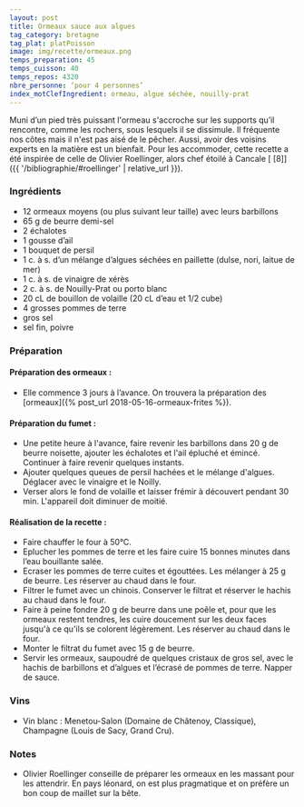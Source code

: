 ```yaml
---
layout: post
title: Ormeaux sauce aux algues
tag_category: bretagne
tag_plat: platPoisson
image: img/recette/ormeaux.png
temps_preparation: 45
temps_cuisson: 40
temps_repos: 4320
nbre_personne: ‘pour 4 personnes’
index_motClefIngredient: ormeau, algue séchée, nouilly-prat
---
```

Muni d’un pied très puissant l'ormeau s'accroche sur les supports qu’il rencontre, comme les rochers, sous lesquels il se dissimule. Il fréquente nos côtes mais il n'est pas aisé de le pêcher. Aussi, avoir des voisins experts en la matière est un bienfait. Pour les accommoder, cette recette a été inspirée de celle de Olivier Roellinger, alors chef étoilé à Cancale [ [8]]({{ '/bibliographie/#roellinger' | relative_url }}).

### Ingrédients
* 12 ormeaux moyens (ou plus suivant leur taille) avec leurs barbillons
* 65 g de beurre demi-sel
* 2 échalotes
* 1 gousse d’ail
* 1 bouquet de persil
* 1 c. à s. d’un mélange d’algues séchées en paillette (dulse, nori, laitue de mer)
* 1 c. à s. de vinaigre de xérès
* 2 c. à s. de Nouilly-Prat ou porto blanc
* 20 cL de bouillon de volaille (20 cL d’eau et 1/2 cube)
* 4 grosses pommes de terre
* gros sel
* sel fin, poivre

### Préparation
#### Préparation des ormeaux :
* Elle commence 3 jours à l’avance. On trouvera la préparation des [ormeaux]({% post_url 2018-05-16-ormeaux-frites %}).

#### Préparation du fumet :
* Une petite heure à l'avance, faire revenir les barbillons dans 20 g de beurre noisette, ajouter les échalotes et l'ail épluché et émincé. Continuer à faire revenir quelques instants.
* Ajouter quelques queues de persil hachées et le mélange d'algues. Déglacer avec le vinaigre et le Noilly.
* Verser alors le fond de volaille et laisser frémir à découvert pendant 30 min. L'appareil doit diminuer de moitié.

#### Réalisation de la recette :
* Faire chauffer le four à 50°C.
* Eplucher les pommes de terre et les faire cuire 15 bonnes minutes dans l’eau bouillante salée.
* Ecraser les pommes de terre cuites et égouttées. Les mélanger à 25 g de beurre. Les réserver au chaud dans le four.
* Filtrer le fumet avec un chinois. Conserver le filtrat et réserver le hachis au chaud dans le four.
* Faire à peine fondre 20 g de beurre dans une poêle et, pour que les ormeaux restent tendres, les cuire doucement sur les deux faces jusqu'à ce qu'ils se colorent légèrement. Les réserver au chaud dans le four.
* Monter le filtrat du fumet avec 15 g de beurre.
* Servir les ormeaux, saupoudré de quelques cristaux de gros sel, avec le hachis de barbillons et d’algues et l’écrasé de pommes de terre. Napper de sauce.  

### Vins
* Vin blanc : Menetou-Salon (Domaine de Châtenoy, Classique), Champagne (Louis de Sacy, Grand Cru).

### Notes
* Olivier Roellinger conseille de préparer les ormeaux en les massant pour les attendrir. En pays léonard, on est plus pragmatique et on préfère un bon coup de maillet sur la bête.
